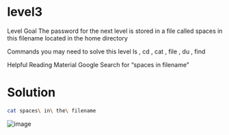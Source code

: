 # level3
Level Goal
The password for the next level is stored in a file called spaces in this filename located in the home directory

Commands you may need to solve this level
ls , cd , cat , file , du , find

Helpful Reading Material
Google Search for “spaces in filename”

# Solution
```bash
cat spaces\ in\ the\ filename
```

![image](https://github.com/LAVANYA-PIDIKITI/Overthewire.bandit/assets/98797256/26f02de7-cad9-4649-853d-7c8d4ae90cfc)
